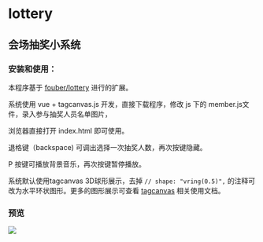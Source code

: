 # lottery
## 会场抽奖小系统

### 安装和使用：

本程序基于 [fouber/lottery](https://github.com/fouber/lottery ) 进行的扩展。

系统使用 vue + tagcanvas.js 开发，直接下载程序，修改 js 下的 member.js文件，录入参与抽奖人员名单图片，

浏览器直接打开 index.html 即可使用。

退格键（backspace) 可调出选择一次抽奖人数，再次按键隐藏。

P 按键可播放背景音乐，再次按键暂停播放。

系统默认使用tagcanvas 3D球形展示，去掉 `// shape: "vring(0.5)",` 的注释可改为水平环状图形。更多的图形展示可查看 [tagcanvas]( https://www.goat1000.com/tagcanvas-functions.php) 相关使用文档。

### 预览

![](img/preview/111.gif)

